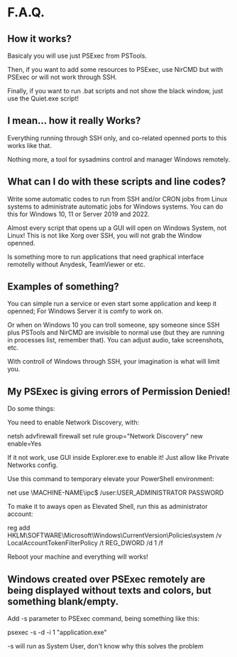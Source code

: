 # F.A.Q.

## How it works?

Basicaly you will use just PSExec from PSTools.

Then, if you want to add some resources to PSExec, use NirCMD but with PSExec or will not work through SSH.

Finally, if you want to run .bat scripts and not show the black window, just use the Quiet.exe script!

## I mean... how it really Works?

Everything running through SSH only, and co-related openned ports to this works like that.

Nothing more, a tool for sysadmins control and manager Windows remotely.

## What can I do with these scripts and line codes?

Write some automatic codes to run from SSH and/or CRON jobs from Linux systems to administrate automatic jobs for Windows systems.
You can do this for Windows 10, 11 or Server 2019 and 2022.

Almost every script that opens up a GUI will open on Windows System, not Linux! This is not like Xorg over SSH, you will not grab the Window openned.

Is something more to run applications that need graphical interface remotelly without Anydesk, TeamViewer or etc.

## Examples of something?

You can simple run a service or even start some application and keep it openned; For Windows Server it is comfy to work on.

Or when on Windows 10 you can troll someone, spy someone since SSH plus PSTools and NirCMD are invisible to normal use (but they are running in processes list, remember that). You can adjust audio, take screenshots, etc.

With controll of Windows through SSH, your imagination is what will limit you.

## My PSExec is giving errors of Permission Denied!

Do some things:

You need to enable Network Discovery, with:

netsh advfirewall firewall set rule group="Network Discovery" new enable=Yes

If it not work, use GUI inside Explorer.exe to enable it! Just allow like Private Networks config.

Use this command to temporary elevate your PowerShell environment:

net use \\MACHINE-NAME\ipc$ /user:USER_ADMINISTRATOR PASSWORD

To make it to aways open as Elevated Shell, run this as administrator account:

reg add HKLM\SOFTWARE\Microsoft\Windows\CurrentVersion\Policies\system /v LocalAccountTokenFilterPolicy /t REG_DWORD /d 1 /f

Reboot your machine and everything will works!

## Windows created over PSExec remotely are being displayed without texts and colors, but something blank/empty.

Add -s parameter to PSExec command, being something like this:

psexec -s -d -i 1 "application.exe"

-s will run as System User, don't know why this solves the problem

